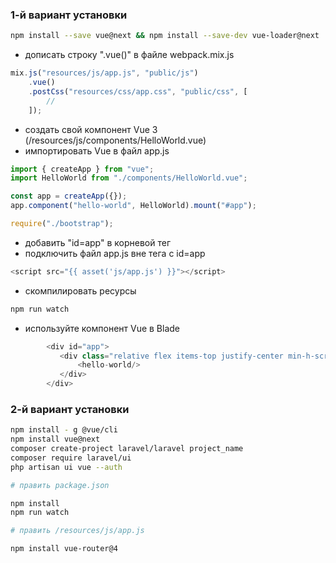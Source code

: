 ### 1-й вариант установки

```bash
npm install --save vue@next && npm install --save-dev vue-loader@next

```

-   дописать строку ".vue()" в файле webpack.mix.js

```js
mix.js("resources/js/app.js", "public/js")
    .vue()
    .postCss("resources/css/app.css", "public/css", [
        //
    ]);
```

-   создать свой компонент Vue 3 (/resources/js/components/HelloWorld.vue)
-   импортировать Vue в файл app.js

```js
import { createApp } from "vue";
import HelloWorld from "./components/HelloWorld.vue";

const app = createApp({});
app.component("hello-world", HelloWorld).mount("#app");

require("./bootstrap");
```

-   добавить "id=app" в корневой тег
-   подключить файл app.js вне тега с id=app

```php
<script src="{{ asset('js/app.js') }}"></script>
```

-   скомпилировать ресурсы

```bash
npm run watch
```

-   используйте компонент Vue в Blade

```php
        <div id="app">
           <div class="relative flex items-top justify-center min-h-screen bg-gray-100 sm:items-center py-4 sm:pt-0">
               <hello-world/>
           </div>
        </div>
```

### 2-й вариант установки

```bash
npm install - g @vue/cli
npm install vue@next
composer create-project laravel/laravel project_name
composer require laravel/ui
php artisan ui vue --auth

# править package.json

npm install
npm run watch

# править /resources/js/app.js

npm install vue-router@4

```
